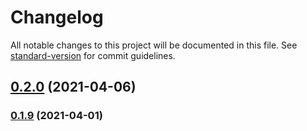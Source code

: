 # Changelog

All notable changes to this project will be documented in this file. See [standard-version](https://github.com/conventional-changelog/standard-version) for commit guidelines.

## [0.2.0](https://github.com/DataDog/datadog-cdk-constructs/compare/v0.1.9...v0.2.0) (2021-04-06)

### [0.1.9](https://github.com/DataDog/datadog-cdk-constructs/compare/v0.1.8...v0.1.9) (2021-04-01)
